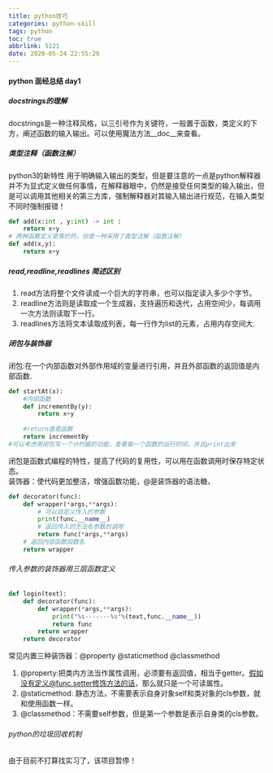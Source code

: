 ```yaml
---
title: python技巧
categories: python-skill
tags: python
toc: true
abbrlink: 5121
date: 2020-05-24 22:55:29
---
```



#### python 面经总结 day1

##### docstrings的理解
docstrings是一种注释风格，以三引号作为关键符，一般置于函数，类定义的下方，阐述函数的输入输出。可以使用魔法方法__doc__来查看。

##### 类型注释（函数注解）
python3的新特性 用于明确输入输出的类型，但是要注意的一点是python解释器并不为显式定义做任何事情，在解释器眼中，仍然是接受任何类型的输入输出，但是可以调用其他相关的第三方库，强制解释器对其输入输出进行规范，在输入类型不同时强制报错！<br>
```python 
def add(x:int , y:int) -> int :
	return x+y
# 两种函数定义是等价的，但是一种采用了类型注解（函数注解）
def add(x,y):
	return x+y

```
<!-- more -->


##### read,readline,readlines 简述区别
1. read方法将整个文件读成一个巨大的字符串，也可以指定读入多少个字节。<br>
2. readline方法则是读取成一个生成器，支持遍历和迭代，占用空间少，每调用一次方法则读取下一行。<br>
3. readlines方法将文本读取成列表，每一行作为list的元素，占用内存空间大.<br>

##### 闭包与装饰器
闭包:在一个内部函数对外部作用域的变量进行引用，并且外部函数的返回值是内部函数.
```python
def startAt(x):
	#内部函数
	def incrementBy(y):
		return x+y
	
	#return值是函数
	return incrementBy
#可以考虑用闭包写一个计时器的功能，查看每一个函数的运行时间，并且print出来
```
闭包是函数式编程的特性，提高了代码的复用性，可以用在函数调用时保存特定状态。
<br>
装饰器：使代码更加整洁，增强函数功能，@是装饰器的语法糖，
```python
def decorator(func):
	def wrapper(*args,**args):
		# 可以自定义传入的参数       
		print(func.__name__)
		# 返回传入的方法名参数的调用
		return func(*args,**args)
	# 返回内层函数函数名
	return wrapper
```
###### 传入参数的装饰器用三层函数定义
```python
def login(text):
	def decorator(func):
		def wrapper(*args,**args):
			print("%s-------%s"%(text,func.__name__))
			return func
		return wrapper
	return decorator
```

常见内置三种装饰器：@property @staticmethod @classmethod
1. @property:把类内方法当作属性调用，必须要有返回值，相当于getter。假如没有定义@func.setter修饰方法的话，那么就只是一个可读属性。
2. @staticmethod: 静态方法，不需要表示自身对象self和类对象的cls参数，就和使用函数一样。
3. @classmethod：不需要self参数，但是第一个参数是表示自身类的cls参数。

###### python的垃圾回收机制


由于目前不打算找实习了，该项目暂停！